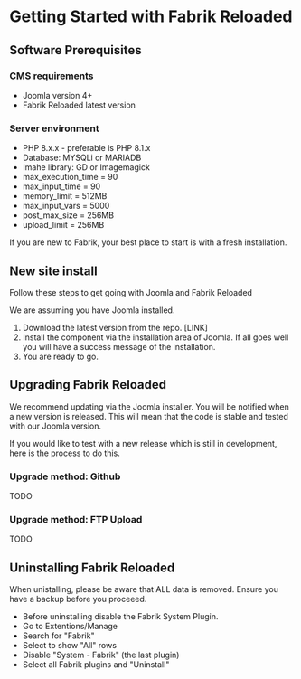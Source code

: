 # Getting Started with Fabrik Reloaded

## Software Prerequisites

### CMS requirements

- Joomla version 4+
- Fabrik Reloaded latest version

### Server environment

- PHP 8.x.x - preferable is PHP 8.1.x
- Database: MYSQLi or MARIADB
- Imahe library: GD or Imagemagick
- max_execution_time = 90
- max_input_time = 90
- memory_limit = 512MB
- max_input_vars = 5000
- post_max_size = 256MB
- upload_limit = 256MB


If you are new to Fabrik, your best place to start is with a fresh installation.

## New site install

Follow these steps to get going with Joomla and Fabrik Reloaded

We are assuming you have Joomla installed.

1. Download the latest version from the repo. [LINK]
2. Install the component via the installation area of Joomla. If all goes well you will have a success message of the installation.
3. You are ready to go.

## Upgrading Fabrik Reloaded

We recommend updating via the Joomla installer. You will be notified when a new version is released. This will mean that the code is stable and tested with our Joomla version.

If you would like to test with a new release which is still in development, here is the process to do this.

### Upgrade method: Github

TODO

### Upgrade method: FTP Upload

TODO


## Uninstalling Fabrik Reloaded

When unistalling, please be aware that ALL data is removed. Ensure you have a backup before you proceeed.

- Before uninstalling disable the Fabrik System Plugin.
- Go to Extentions/Manage
- Search for "Fabrik"
- Select to show "All" rows
- Disable "System - Fabrik" (the last plugin)
- Select all Fabrik plugins and "Uninstall"